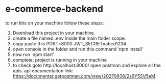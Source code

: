 # e-commerce-backend

to run this on your machine follow these steps:

1. Download this project in your machine.
2. create a file named .env inside the main folder scope.
3. copy paste this
  PORT=8000
  JWT_SECRET=abcd1234
4. open console in the folder and run this command 'npm install'
5. now run 'npm start'
6. complete, project is running in your machine
7. to check goto http://localhost:8000/
open postman and explore all the apis.
api documentaiton link: https://documenter.getpostman.com/view/20279938/2s9Y5SV5eM
